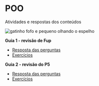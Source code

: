 # POO
Atividades e respostas dos conteúdos

![gatinho fofo e pequeno olhando o espelho](file:///C:/Users/nicol/OneDrive/Imagens/Capturas%20de%20tela/cats.webp)

**Guia 1 - revisão de Fup**
+ [Resposta das perguntas](#)
+ [Exercícios](https://github.com/nikki-sl/POO/tree/main/guia1)

**Guia 2 - revisão do P5**
+ [Resposta das perguntas](#)
+ [Exercícios](#)
